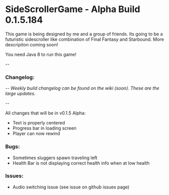 # SideScrollerGame - Alpha Build 0.1.5.184

This game is being designed by me and a group of friends. Its going to be a futuristic sidescroller like combination of Final Fantasy and Starbound. More descripiton coming soon!

You need Java 8 to run this game!

--

### Changelog: 

--
*Weekly build changelog can be found on the wiki (soon). These are the large updates.*

--

All changes that will be in v0.1.5 Alpha:
- Text is properly centered
- Progress bar in loading screen
- Player can now rewind

### Bugs:
- Sometimes sluggers spawn traveling left
- Health Bar is not displaying correct health info when at low health

### Issues:
- Audio switching issue (see issue on github issues page)